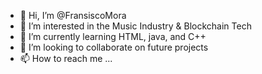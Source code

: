 - 👋 Hi, I’m @FransiscoMora
- 👀 I’m interested in the Music Industry & Blockchain Tech
- 🌱 I’m currently learning HTML, java, and C++
- 💞️ I’m looking to collaborate on future projects
- 📫 How to reach me ...

<!---
FransiscoMora/FransiscoMora is a ✨ special ✨ repository because its `README.md` (this file) appears on your GitHub profile.
You can click the Preview link to take a look at your changes.
--->
